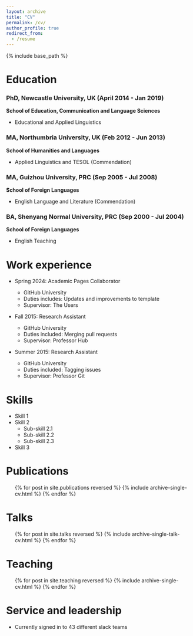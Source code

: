 ```yaml
---
layout: archive
title: "CV"
permalink: /cv/
author_profile: true
redirect_from:
  - /resume
---
```


{% include base_path %}

Education
======
### PhD, Newcastle University, UK (April 2014 - Jan 2019)  
**School of Education, Communication and Language Sciences**  
- Educational and Applied Linguistics  

### MA, Northumbria University, UK (Feb 2012 - Jun 2013)  
**School of Humanities and Languages**  
- Applied Linguistics and TESOL (Commendation)  

### MA, Guizhou University, PRC (Sep 2005 - Jul 2008)  
**School of Foreign Languages**  
- English Language and Literature (Commendation)  

### BA, Shenyang Normal University, PRC (Sep 2000 - Jul 2004)  
**School of Foreign Languages**  
- English Teaching  

Work experience
======
* Spring 2024: Academic Pages Collaborator
  * GitHub University
  * Duties includes: Updates and improvements to template
  * Supervisor: The Users

* Fall 2015: Research Assistant
  * GitHub University
  * Duties included: Merging pull requests
  * Supervisor: Professor Hub

* Summer 2015: Research Assistant
  * GitHub University
  * Duties included: Tagging issues
  * Supervisor: Professor Git
  
Skills
======
* Skill 1
* Skill 2
  * Sub-skill 2.1
  * Sub-skill 2.2
  * Sub-skill 2.3
* Skill 3

Publications
======
  <ul>{% for post in site.publications reversed %}
    {% include archive-single-cv.html %}
  {% endfor %}</ul>
  
Talks
======
  <ul>{% for post in site.talks reversed %}
    {% include archive-single-talk-cv.html  %}
  {% endfor %}</ul>
  
Teaching
======
  <ul>{% for post in site.teaching reversed %}
    {% include archive-single-cv.html %}
  {% endfor %}</ul>
  
Service and leadership
======
* Currently signed in to 43 different slack teams
